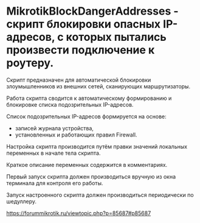 # MikrotikBlockDangerAddresses - скрипт блокировки опасных IP-адресов, с которых пытались произвести подключение к роутеру.

Скрипт предназначен для автоматической блокировки злоумышленников из внешних сетей, сканирующих маршрутизаторы. 

Работа скрипта сводится к автоматическому формированию и блокировке списка подозрительных IP-адресов. 

Список подозрительных IP-адресов формируется на основе: 
* записей журнала устройства,
* установленных и работающих правил Firewall.

Настройка скрипта производится путём правки значений локальных переменных в начале тела скрипта.

Краткое описание переменных содержится в комментариях.

Первый запуск скрипта должен производиться вручную из окна терминала для контроля его работы. 

Запуск настроенного скрипта должен производиться периодически по шедуллеру.

https://forummikrotik.ru/viewtopic.php?p=85687#p85687
